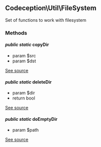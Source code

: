 
## Codeception\Util\FileSystem


Set of functions to work with filesystem

### Methods


#### *public static* copyDir
 *  param $src
 *  param $dst

[See source](https://github.com/Codeception/Codeception/blob/master/src/Codeception/Util/FileSystem.php#L69)

#### *public static* deleteDir
 *  param $dir
 *  return bool

[See source](https://github.com/Codeception/Codeception/blob/master/src/Codeception/Util/FileSystem.php#L39)

#### *public static* doEmptyDir
 *  param $path

[See source](https://github.com/Codeception/Codeception/blob/master/src/Codeception/Util/FileSystem.php#L13)
